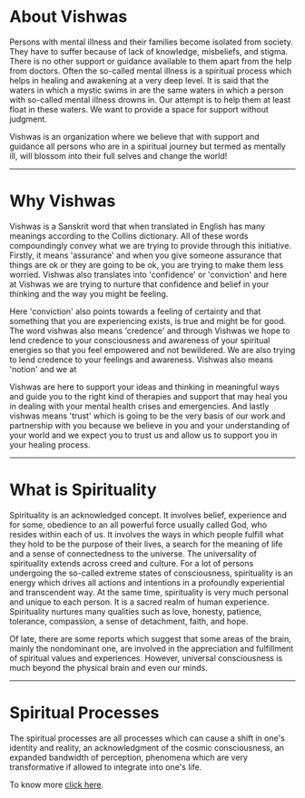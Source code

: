 <!--//meta
About: Vishwas - Supporting individuals and families dealing with mental health challenges through spirituality and guidance.
Description: Vishwas provides a space for support without judgment, helping individuals on a spiritual journey often misunderstood as mental illness to heal and grow.
Primary Keyword: mental health support
Related Keywords: spirituality and mental health, mental illness stigma, family mental health support
Long-Tail Keywords: spiritual approach to mental health, overcoming stigma through spirituality, mental health guidance and support
Date: Feb 2024
Date_mr: 2024-02
Author: `Fem`
Published: `Imran` on 6 Jun 2025
Meta Author: `GitHub Copilot`
//meta-->

# About Vishwas

Persons with mental illness and their families become isolated from society. They have to suffer because of lack of knowledge, misbeliefs, and stigma. There is no other support or guidance available to them apart from the help from doctors. Often the so-called mental illness is a spiritual process which helps in healing and awakening at a very deep level. It is said that the waters in which a mystic swims in are the same waters in which a person with so-called mental illness drowns in. Our attempt is to help them at least float in these waters. We want to provide a space for support without judgment.

Vishwas is an organization where we believe that with support and guidance all persons who are in a spiritual journey but termed as mentally ill, will blossom into their full selves and change the world!

---

# Why Vishwas

Vishwas is a Sanskrit word that when translated in English has many meanings according to the Collins dictionary. All of these words compoundingly convey what we are trying to provide through this initiative. Firstly, it means 'assurance' and when you give someone assurance that things are ok or they are going to be ok, you are trying to make them less worried. Vishwas also translates into 'confidence' or 'conviction' and here at Vishwas we are trying to nurture that confidence and belief in your thinking and the way you might be feeling.

<!--more-->

Here 'conviction' also points towards a feeling of certainty and that something that you are experiencing exists, is true and might be for good. The word vishwas also means 'credence' and through Vishwas we hope to lend credence to your consciousness and awareness of your spiritual energies so that you feel empowered and not bewildered. We are also trying to lend credence to your feelings and awareness. Vishwas also means 'notion' and we at 

Vishwas are here to support your ideas and thinking in meaningful ways and guide you to the right kind of therapies and support that may heal you in dealing with your mental health crises and emergencies. And lastly vishwas means 'trust' which is going to be the very basis of our work and partnership with you because we believe in you and your understanding of your world and we expect you to trust us and allow us to support you in your healing process. 

---

# What is Spirituality

Spirituality is an acknowledged concept. It involves belief, experience and for some, obedience to an all powerful force usually called God, who resides within each of us.  It involves the ways in which people fulfill what they hold to be the purpose of their lives, a search for the meaning of life and a sense of connectedness to the universe. The universality of spirituality extends across creed and culture. For a lot of persons undergoing the so-called extreme states of consciousness, spirituality is an energy which drives all actions and intentions in a profoundly experiential and transcendent way. At the same time, spirituality is very much personal and unique to each person. It is a sacred realm of human experience. Spirituality nurtures many  qualities such as love, honesty, patience, tolerance, compassion, a sense of detachment, faith, and hope.

Of late, there are some reports which suggest that some areas of the brain, mainly the nondominant one, are involved in the appreciation and fulfillment of spiritual values and experiences. However, universal consciousness is much beyond the physical brain and even our minds.

---

# Spiritual Processes

The spiritual processes are all processes which can cause a shift in one's identity and reality, an acknowledgment of the cosmic consciousness, an expanded bandwidth of perception, phenomena which are very transformative if allowed to integrate into one's life.

To know more [click here](%nodeLink%spiritual-processes/).

